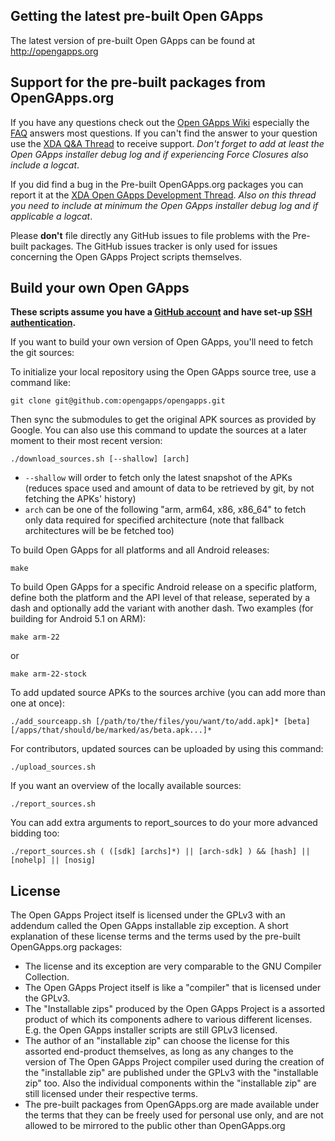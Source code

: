 Getting the latest pre-built Open GApps
---------------
The latest version of pre-built Open GApps can be found at http://opengapps.org

Support for the pre-built packages from OpenGApps.org
---------------
If you have any questions check out the [Open GApps Wiki](https://github.com/opengapps/opengapps/wiki) especially the [FAQ](https://github.com/opengapps/opengapps/wiki/FAQ) answers most questions.
If you can't find the answer to your question use the [XDA Q&A Thread](http://forum.xda-developers.com/showthread.php?t=3124506) to receive support. *Don't forget to add at least the Open GApps installer debug log and if experiencing Force Closures also include a logcat*.

If you did find a bug in the Pre-built OpenGApps.org packages you can report it at the [XDA Open GApps Development Thread](http://forum.xda-developers.com/android/software/Open-GApps-t3098071). *Also on this thread you need to include at minimum the Open GApps installer debug log and if applicable a logcat*.

Please **don't** file directly any GitHub issues to file problems with the Pre-built packages. The GitHub issues tracker is only used for issues concerning the Open GApps Project scripts themselves.

Build your own Open GApps
---------------
**These scripts assume you have a [GitHub account](https://github.com/join) and have set-up [SSH authentication](https://help.github.com/articles/set-up-git/#connecting-over-ssh).**

If you want to build your own version of Open GApps, you'll need to fetch the git sources:

To initialize your local repository using the Open GApps source tree, use a command like:
```
git clone git@github.com:opengapps/opengapps.git
```
Then sync the submodules to get the original APK sources as provided by Google.
You can also use this command to update the sources at a later moment to their most recent version:
```
./download_sources.sh [--shallow] [arch]
```
* ```--shallow``` will order to fetch only the latest snapshot of the APKs (reduces space used and amount of data to be retrieved by git, by not fetching the APKs' history)
* ```arch``` can be one of the following "arm, arm64, x86, x86_64" to fetch only data required for specified architecture (note that fallback architectures will be be fetched too)

To build Open GApps for all platforms and all Android releases:
```
make
```
To build Open GApps for a specific Android release on a specific platform,
define both the platform and the API level of that release, seperated by a dash and optionally add the variant with another dash.
Two examples (for building for Android 5.1 on ARM):
```
make arm-22
```
or
```
make arm-22-stock
```
To add updated source APKs to the sources archive (you can add more than one at once):
```
./add_sourceapp.sh [/path/to/the/files/you/want/to/add.apk]* [beta] [/apps/that/should/be/marked/as/beta.apk...]*
```
For contributors, updated sources can be uploaded by using this command:
```
./upload_sources.sh
```
If you want an overview of the locally available sources:
```
./report_sources.sh
```
You can add extra arguments to report_sources to do your more advanced bidding too:
```
./report_sources.sh ( ([sdk] [archs]*) || [arch-sdk] ) && [hash] || [nohelp] || [nosig]
```

License
---------------
The Open GApps Project itself is licensed under the GPLv3 with an addendum called the
Open GApps installable zip exception. A short explanation of these license terms and the terms used by the pre-built OpenGApps.org packages:
* The license and its exception are very comparable to the GNU Compiler Collection.
* The Open GApps Project itself is like a "compiler" that is licensed under the GPLv3.
* The "Installable zips" produced by the Open GApps Project is a assorted product of which its components adhere to various different licenses. E.g. the Open GApps installer scripts are still GPLv3 licensed.
* The author of an "installable zip" can choose the license for this assorted end-product themselves, as long as any changes to the version of The Open GApps Project compiler used during the creation of the "installable zip" are published under the GPLv3 with the "installable zip" too. Also the individual components within the "installable zip" are still licensed under their respective terms.
* The pre-built packages from OpenGApps.org are made available under the terms that they can be freely used for personal use only, and are not allowed to be mirrored to the public other than OpenGApps.org
